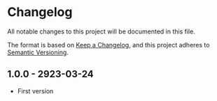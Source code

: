 # Changelog

All notable changes to this project will be documented in this file.

The format is based on [Keep a Changelog](https://keepachangelog.com/en/1.0.0/),
and this project adheres to [Semantic Versioning](https://semver.org/spec/v2.0.0.html).

## 1.0.0 - 2923-03-24

- First version

[1.0.0]: https://github.com/vsego/unidecode-replace/releases/tag/v1.0.0
